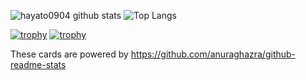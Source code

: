 <!-- グラフや表 -->
![hayato0904 github stats](https://github-readme-stats.vercel.app/api?username=hayato0904&count_private=true&show_icons=true&theme=radical)
![Top Langs](https://github-readme-stats.vercel.app/api/top-langs/?username=hayato0904&theme=radical)
<!-- トロフィー🏆 -->
[![trophy](https://github-profile-trophy.vercel.app/?username=hayato0904&row=1%colum=1)](https://github.com/hayato0904/github-profile-trophy)
[![trophy](https://github-profile-trophy.vercel.app/?username=hayato0904&theme=onedark)](https://github.com/hayato0904/github-profile-trophy)

These cards are powered by https://github.com/anuraghazra/github-readme-stats
